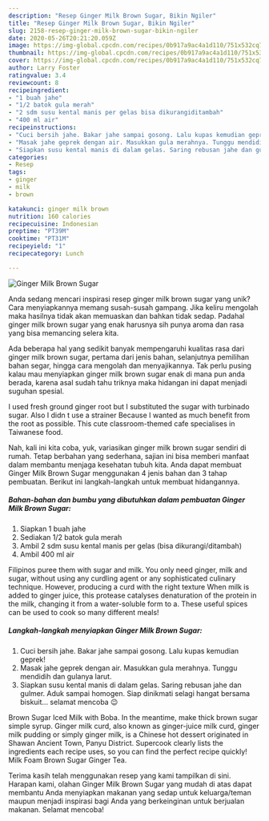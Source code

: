 ```yaml
---
description: "Resep Ginger Milk Brown Sugar, Bikin Ngiler"
title: "Resep Ginger Milk Brown Sugar, Bikin Ngiler"
slug: 2158-resep-ginger-milk-brown-sugar-bikin-ngiler
date: 2020-05-26T20:21:20.059Z
image: https://img-global.cpcdn.com/recipes/0b917a9ac4a1d110/751x532cq70/ginger-milk-brown-sugar-foto-resep-utama.jpg
thumbnail: https://img-global.cpcdn.com/recipes/0b917a9ac4a1d110/751x532cq70/ginger-milk-brown-sugar-foto-resep-utama.jpg
cover: https://img-global.cpcdn.com/recipes/0b917a9ac4a1d110/751x532cq70/ginger-milk-brown-sugar-foto-resep-utama.jpg
author: Larry Foster
ratingvalue: 3.4
reviewcount: 8
recipeingredient:
- "1 buah jahe"
- "1/2 batok gula merah"
- "2 sdm susu kental manis per gelas bisa dikurangiditambah"
- "400 ml air"
recipeinstructions:
- "Cuci bersih jahe. Bakar jahe sampai gosong. Lalu kupas kemudian geprek!"
- "Masak jahe geprek dengan air. Masukkan gula merahnya. Tunggu mendidih dan gulanya larut."
- "Siapkan susu kental manis di dalam gelas. Saring rebusan jahe dan gulmer. Aduk sampai homogen. Siap dinikmati selagi hangat bersama biskuit... selamat mencoba 😉"
categories:
- Resep
tags:
- ginger
- milk
- brown

katakunci: ginger milk brown 
nutrition: 160 calories
recipecuisine: Indonesian
preptime: "PT39M"
cooktime: "PT31M"
recipeyield: "1"
recipecategory: Lunch

---
```



![Ginger Milk Brown Sugar](https://img-global.cpcdn.com/recipes/0b917a9ac4a1d110/751x532cq70/ginger-milk-brown-sugar-foto-resep-utama.jpg)

Anda sedang mencari inspirasi resep ginger milk brown sugar yang unik? Cara menyiapkannya memang susah-susah gampang. Jika keliru mengolah maka hasilnya tidak akan memuaskan dan bahkan tidak sedap. Padahal ginger milk brown sugar yang enak harusnya sih punya aroma dan rasa yang bisa memancing selera kita.

Ada beberapa hal yang sedikit banyak mempengaruhi kualitas rasa dari ginger milk brown sugar, pertama dari jenis bahan, selanjutnya pemilihan bahan segar, hingga cara mengolah dan menyajikannya. Tak perlu pusing kalau mau menyiapkan ginger milk brown sugar enak di mana pun anda berada, karena asal sudah tahu triknya maka hidangan ini dapat menjadi suguhan spesial.

I used fresh ground ginger root but I substituted the sugar with turbinado sugar. Also I didn t use a strainer Because I wanted as much benefit from the root as possible. This cute classroom-themed cafe specialises in Taiwanese food.


Nah, kali ini kita coba, yuk, variasikan ginger milk brown sugar sendiri di rumah. Tetap berbahan yang sederhana, sajian ini bisa memberi manfaat dalam membantu menjaga kesehatan tubuh kita. Anda dapat membuat Ginger Milk Brown Sugar menggunakan 4 jenis bahan dan 3 tahap pembuatan. Berikut ini langkah-langkah untuk membuat hidangannya.

<!--inarticleads1-->

##### Bahan-bahan dan bumbu yang dibutuhkan dalam pembuatan Ginger Milk Brown Sugar:

1. Siapkan 1 buah jahe
1. Sediakan 1/2 batok gula merah
1. Ambil 2 sdm susu kental manis per gelas (bisa dikurangi/ditambah)
1. Ambil 400 ml air


Filipinos puree them with sugar and milk. You only need ginger, milk and sugar, without using any curdling agent or any sophisticated culinary technique. However, producing a curd with the right texture When milk is added to ginger juice, this protease catalyses denaturation of the protein in the milk, changing it from a water-soluble form to a. These useful spices can be used to cook so many different meals! 

<!--inarticleads2-->

##### Langkah-langkah menyiapkan Ginger Milk Brown Sugar:

1. Cuci bersih jahe. Bakar jahe sampai gosong. Lalu kupas kemudian geprek!
1. Masak jahe geprek dengan air. Masukkan gula merahnya. Tunggu mendidih dan gulanya larut.
1. Siapkan susu kental manis di dalam gelas. Saring rebusan jahe dan gulmer. Aduk sampai homogen. Siap dinikmati selagi hangat bersama biskuit... selamat mencoba 😉


Brown Sugar Iced Milk with Boba. In the meantime, make thick brown sugar simple syrup. Ginger milk curd, also known as ginger-juice milk curd, ginger milk pudding or simply ginger milk, is a Chinese hot dessert originated in Shawan Ancient Town, Panyu District. Supercook clearly lists the ingredients each recipe uses, so you can find the perfect recipe quickly! Milk Foam Brown Sugar Ginger Tea. 

Terima kasih telah menggunakan resep yang kami tampilkan di sini. Harapan kami, olahan Ginger Milk Brown Sugar yang mudah di atas dapat membantu Anda menyiapkan makanan yang sedap untuk keluarga/teman maupun menjadi inspirasi bagi Anda yang berkeinginan untuk berjualan makanan. Selamat mencoba!
